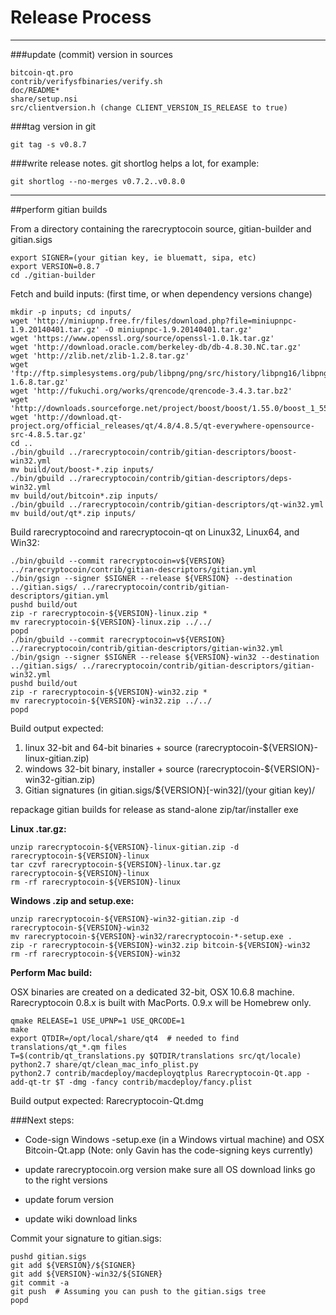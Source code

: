 Release Process
====================

* * *

###update (commit) version in sources


	bitcoin-qt.pro
	contrib/verifysfbinaries/verify.sh
	doc/README*
	share/setup.nsi
	src/clientversion.h (change CLIENT_VERSION_IS_RELEASE to true)

###tag version in git

	git tag -s v0.8.7

###write release notes. git shortlog helps a lot, for example:

	git shortlog --no-merges v0.7.2..v0.8.0

* * *

##perform gitian builds

 From a directory containing the rarecryptocoin source, gitian-builder and gitian.sigs
  
	export SIGNER=(your gitian key, ie bluematt, sipa, etc)
	export VERSION=0.8.7
	cd ./gitian-builder

 Fetch and build inputs: (first time, or when dependency versions change)

	mkdir -p inputs; cd inputs/
	wget 'http://miniupnp.free.fr/files/download.php?file=miniupnpc-1.9.20140401.tar.gz' -O miniupnpc-1.9.20140401.tar.gz'
	wget 'https://www.openssl.org/source/openssl-1.0.1k.tar.gz'
	wget 'http://download.oracle.com/berkeley-db/db-4.8.30.NC.tar.gz'
	wget 'http://zlib.net/zlib-1.2.8.tar.gz'
	wget 'ftp://ftp.simplesystems.org/pub/libpng/png/src/history/libpng16/libpng-1.6.8.tar.gz'
	wget 'http://fukuchi.org/works/qrencode/qrencode-3.4.3.tar.bz2'
	wget 'http://downloads.sourceforge.net/project/boost/boost/1.55.0/boost_1_55_0.tar.bz2'
	wget 'http://download.qt-project.org/official_releases/qt/4.8/4.8.5/qt-everywhere-opensource-src-4.8.5.tar.gz'
	cd ..
	./bin/gbuild ../rarecryptocoin/contrib/gitian-descriptors/boost-win32.yml
	mv build/out/boost-*.zip inputs/
	./bin/gbuild ../rarecryptocoin/contrib/gitian-descriptors/deps-win32.yml
	mv build/out/bitcoin*.zip inputs/
	./bin/gbuild ../rarecryptocoin/contrib/gitian-descriptors/qt-win32.yml
	mv build/out/qt*.zip inputs/

 Build rarecryptocoind and rarecryptocoin-qt on Linux32, Linux64, and Win32:
  
	./bin/gbuild --commit rarecryptocoin=v${VERSION} ../rarecryptocoin/contrib/gitian-descriptors/gitian.yml
	./bin/gsign --signer $SIGNER --release ${VERSION} --destination ../gitian.sigs/ ../rarecryptocoin/contrib/gitian-descriptors/gitian.yml
	pushd build/out
	zip -r rarecryptocoin-${VERSION}-linux.zip *
	mv rarecryptocoin-${VERSION}-linux.zip ../../
	popd
	./bin/gbuild --commit rarecryptocoin=v${VERSION} ../rarecryptocoin/contrib/gitian-descriptors/gitian-win32.yml
	./bin/gsign --signer $SIGNER --release ${VERSION}-win32 --destination ../gitian.sigs/ ../rarecryptocoin/contrib/gitian-descriptors/gitian-win32.yml
	pushd build/out
	zip -r rarecryptocoin-${VERSION}-win32.zip *
	mv rarecryptocoin-${VERSION}-win32.zip ../../
	popd

  Build output expected:

  1. linux 32-bit and 64-bit binaries + source (rarecryptocoin-${VERSION}-linux-gitian.zip)
  2. windows 32-bit binary, installer + source (rarecryptocoin-${VERSION}-win32-gitian.zip)
  3. Gitian signatures (in gitian.sigs/${VERSION}[-win32]/(your gitian key)/

repackage gitian builds for release as stand-alone zip/tar/installer exe

**Linux .tar.gz:**

	unzip rarecryptocoin-${VERSION}-linux-gitian.zip -d rarecryptocoin-${VERSION}-linux
	tar czvf rarecryptocoin-${VERSION}-linux.tar.gz rarecryptocoin-${VERSION}-linux
	rm -rf rarecryptocoin-${VERSION}-linux

**Windows .zip and setup.exe:**

	unzip rarecryptocoin-${VERSION}-win32-gitian.zip -d rarecryptocoin-${VERSION}-win32
	mv rarecryptocoin-${VERSION}-win32/rarecryptocoin-*-setup.exe .
	zip -r rarecryptocoin-${VERSION}-win32.zip bitcoin-${VERSION}-win32
	rm -rf rarecryptocoin-${VERSION}-win32

**Perform Mac build:**

  OSX binaries are created on a dedicated 32-bit, OSX 10.6.8 machine.
  Rarecryptocoin 0.8.x is built with MacPorts.  0.9.x will be Homebrew only.

	qmake RELEASE=1 USE_UPNP=1 USE_QRCODE=1
	make
	export QTDIR=/opt/local/share/qt4  # needed to find translations/qt_*.qm files
	T=$(contrib/qt_translations.py $QTDIR/translations src/qt/locale)
	python2.7 share/qt/clean_mac_info_plist.py
	python2.7 contrib/macdeploy/macdeployqtplus Rarecryptocoin-Qt.app -add-qt-tr $T -dmg -fancy contrib/macdeploy/fancy.plist

 Build output expected: Rarecryptocoin-Qt.dmg

###Next steps:

* Code-sign Windows -setup.exe (in a Windows virtual machine) and
  OSX Bitcoin-Qt.app (Note: only Gavin has the code-signing keys currently)

* update rarecryptocoin.org version
  make sure all OS download links go to the right versions

* update forum version

* update wiki download links

Commit your signature to gitian.sigs:

	pushd gitian.sigs
	git add ${VERSION}/${SIGNER}
	git add ${VERSION}-win32/${SIGNER}
	git commit -a
	git push  # Assuming you can push to the gitian.sigs tree
	popd

